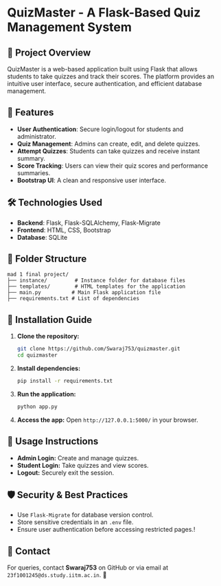 # QuizMaster - A Flask-Based Quiz Management System

## 📌 Project Overview
QuizMaster is a web-based application built using Flask that allows students to take quizzes and track their scores. The platform provides an intuitive user interface, secure authentication, and efficient database management.

## 🚀 Features
- **User Authentication**: Secure login/logout for students and administrator.
- **Quiz Management**: Admins can create, edit, and delete quizzes.
- **Attempt Quizzes**: Students can take quizzes and receive instant summary.
- **Score Tracking**: Users can view their quiz scores and performance summaries.
- **Bootstrap UI**: A clean and responsive user interface.

## 🛠️ Technologies Used
- **Backend**: Flask, Flask-SQLAlchemy, Flask-Migrate
- **Frontend**: HTML, CSS, Bootstrap
- **Database**: SQLite

## 📂 Folder Structure
```
mad 1 final project/
├── instance/         # Instance folder for database files
├── templates/        # HTML templates for the application
├── main.py          # Main Flask application file
├── requirements.txt # List of dependencies
```

## 🔧 Installation Guide
1. **Clone the repository:**
   ```bash
   git clone https://github.com/Swaraj753/quizmaster.git
   cd quizmaster
   ```
2. **Install dependencies:**
   ```bash
   pip install -r requirements.txt
   ```
3. **Run the application:**
   ```bash
   python app.py
   ```
4. **Access the app:** Open `http://127.0.0.1:5000/` in your browser.

## 📝 Usage Instructions
- **Admin Login:** Create and manage quizzes.
- **Student Login:** Take quizzes and view scores.
- **Logout:** Securely exit the session.

## 🛡️ Security & Best Practices
- Use `Flask-Migrate` for database version control.
- Store sensitive credentials in an `.env` file.
- Ensure user authentication before accessing restricted pages.!

## 📧 Contact
For queries, contact **Swaraj753** on GitHub or via email at `23f1001245@ds.study.iitm.ac.in`. 🚀

